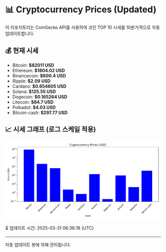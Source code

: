 
# 📊 Cryptocurrency Prices (Updated)

이 리포지토리는 CoinGecko API를 사용하여 코인 TOP 10 시세를 10분가격으로 자동 업데이트합니다.

## 💰 현재 시세
- Bitcoin: **$82011 USD**
- Ethereum: **$1804.02 USD**
- Binancecoin: **$600.4 USD**
- Ripple: **$2.09 USD**
- Cardano: **$0.654605 USD**
- Solana: **$125.55 USD**
- Dogecoin: **$0.165264 USD**
- Litecoin: **$84.7 USD**
- Polkadot: **$4.03 USD**
- Bitcoin-cash: **$297.77 USD**

## 📈 시세 그래프 (로그 스케일 적용)
![Crypto Prices](crypto_prices.png)

⏳ 업데이트 시간: 2025-03-31 06:36:18 (UTC)

---
자동 업데이트 봇에 의해 관리됩니다.
